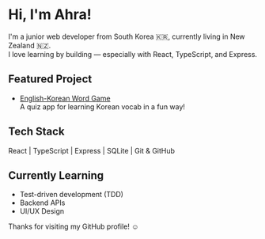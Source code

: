 # Hi, I'm Ahra!

I'm a junior web developer from South Korea 🇰🇷, currently living in New Zealand 🇳🇿.  
I love learning by building — especially with React, TypeScript, and Express.

## Featured Project
- [English-Korean Word Game](https://github.com/Ahra-Kim-629/personal-project-ara)  
  A quiz app for learning Korean vocab in a fun way!

## Tech Stack
React | TypeScript | Express | SQLite | Git & GitHub

## Currently Learning
- Test-driven development (TDD)
- Backend APIs
- UI/UX Design

Thanks for visiting my GitHub profile! ☺️
